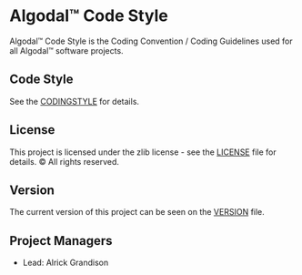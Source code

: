 # Algodal™ Code Style
Algodal™ Code Style is the Coding Convention / Coding Guidelines used for all Algodal™ software projects.

## Code Style
See the [CODINGSTYLE](CODINGSTYLE.md) for details.

## License
This project is licensed under the zlib license - see the [LICENSE](LICENSE) file for details.
© All rights reserved.

## Version
The current version of this project can be seen on the [VERSION](VERSION.md) file.

## Project Managers
* Lead:		Alrick Grandison


<br/><br/>
